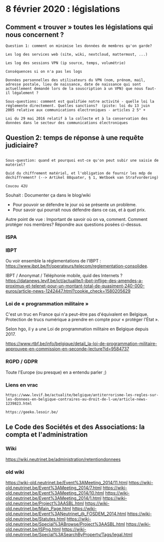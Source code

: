 <!-- TITLE: Reunions -->
<!-- SUBTITLE: A quick summary of Reunions -->

# 8 février 2020 : législations

## Comment « trouver » toutes les législations qui nous concernent ?

    Question 1: comment on minimise les données de membres qu'on garde?

    Les log des services web (site, wiki, nextcloud, mattermost, ...)

    Les log des sessions VPN (ip source, temps, volumétrie)

    Conséquences si on n'a pas les logs

    Données personnelles des utilisateurs du VPN (nom, prénom, mail, adresse postale, lieu de naissance, date de naissance qui sont actuellement demandé lors de la souscription à un VPN) que nous faut-il légalement ?

    Sous-questions: comment est qualifiée notre activité - quelle loi la réglemente directement. Quelles sanctions?  (piste: loi du 13 juin 2005 relative aux communications électroniques - articles 2 5° +  

    Loi du 29 mai 2016 relatif à la collecte et à la conservation des données dans le secteur des communications électroniques 




##     Question 2: temps de réponse à une requête judiciaire?
## 

    Sous-question: quand et pourquoi est-ce qu'on peut subir une saisie de matériel? 

    Quid du chiffrement matériel, et l'obligation de fournir les mdp de déchiffrement? (--> Artikel 88quater, § 1, Wetboek van Strafvordering) 

    Coucou 42U



Souhait : Documenter ça dans le blog/wiki
- Pour pouvoir se défendre le jour où se présente un problème. 
- Pour savoir qui pourrait nous défendre dans ce cas, et à quel prix.

Autre point de vue : Important de savoir où on va, comment. Comment protéger nos membres? Répondre aux questions posées ci-dessus.


### ISPA

### IBPT

Ou voir ensemble la réglementations de l'IBPT : https://www.ibpt.be/fr/operateurs/telecom/reglementation-consolidee.

IBPT / Anonymat / Téléphonie mobile, quid des Internets ?
https://datanews.levif.be/ict/actualite/l-ibpt-inflige-des-amendes-a-proximus-et-telenet-pour-un-montant-total-de-quasiment-240-000-euros/article-news-1242447.html?cookie_check=1580205629

### Loi de « programmation militaire » 

C'est un truc en France qui n'a peut-être pas d'équivalent en Belgique.
Protection de trucs numérique a prendre en compte pour « protéger l'État ».

Selon hgo, il y a une Loi de programmation militaire en Belgique depuis 2017.

https://www.rtbf.be/info/belgique/detail_la-loi-de-programmation-militaire-approuvee-en-commission-en-seconde-lecture?id=9584737

### RGPD / GDPR

Toute l'Europe (ou presque) en a entendu parler ;)

### Liens en vrac

    https://www.levif.be/actualite/belgique/antiterrorisme-les-regles-sur-les-donnees-en-belgique-contraires-au-droit-de-l-ue/article-news-1239823.html

    https://geeko.lesoir.be/

## Le Code des Sociétés et des Associations: la compta et l'administration

### Wiki
https://wiki.neutrinet.be/administration/retentiondonnees

### old wiki

https://wiki-old.neutrinet.be/Event%3AMeeting_2014/11.html
https://wiki-old.neutrinet.be/Event%3AMeeting_2014/7.html
https://wiki-old.neutrinet.be/Event%3AMeeting_2014/10.html
https://wiki-old.neutrinet.be/Event%3AMeeting_2014/1.html
https://wiki-old.neutrinet.be/Project%3AASBL.html
https://wiki-old.neutrinet.be/Main_Page.html
https://wiki-old.neutrinet.be/Event%3ANeutrinet_@_FOSDEM_2014.html
https://wiki-old.neutrinet.be/Statutes.html
https://wiki-old.neutrinet.be/Special%3ABrowse/Project%3AASBL.html
https://wiki-old.neutrinet.be/ISPng.html
https://wiki-old.neutrinet.be/Special%3ASearchByProperty/Tags/legal.html